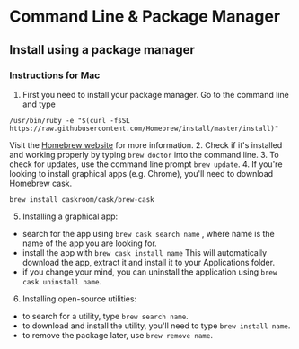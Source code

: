 # Command Line & Package Manager
## Install using a package manager
### Instructions for Mac
1. First you need to install your package manager. Go to the command line and type
```
/usr/bin/ruby -e "$(curl -fsSL https://raw.githubusercontent.com/Homebrew/install/master/install)"
```
Visit the [Homebrew website](https://brew.sh/) for more information.
2. Check if it's installed and working properly by typing `brew doctor` into the command line.
3. To check for updates, use the command line prompt `brew update`.
4. If you're looking to install graphical apps (e.g. Chrome), you'll need to download Homebrew cask.
```
brew install caskroom/cask/brew-cask
```
5. Installing a graphical app:
  * search for the app using `brew cask search name` , where name is the name of the app you are looking for.
  * install the app with `brew cask install name` This will automatically download the app, extract it and install it to your Applications folder.
  * if you change your mind, you can uninstall the application using `brew cask uninstall name`.
6. Installing open-source utilities:
  * to search for a utility, type `brew search name`.
  * to download and install the utility, you'll need to type `brew install name`.
  * to remove the package later, use `brew remove name`.
